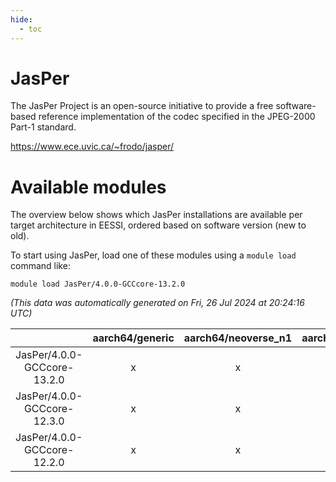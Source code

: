 ```yaml
---
hide:
  - toc
---
```


JasPer
======


The JasPer Project is an open-source initiative to provide a free software-based reference implementation of the codec specified in the JPEG-2000 Part-1 standard.

https://www.ece.uvic.ca/~frodo/jasper/
# Available modules


The overview below shows which JasPer installations are available per target architecture in EESSI, ordered based on software version (new to old).

To start using JasPer, load one of these modules using a `module load` command like:

```shell
module load JasPer/4.0.0-GCCcore-13.2.0
```

*(This data was automatically generated on Fri, 26 Jul 2024 at 20:24:16 UTC)*  

| |aarch64/generic|aarch64/neoverse_n1|aarch64/neoverse_v1|x86_64/generic|x86_64/amd/zen2|x86_64/amd/zen3|x86_64/intel/haswell|x86_64/intel/skylake_avx512|
| :---: | :---: | :---: | :---: | :---: | :---: | :---: | :---: | :---: |
|JasPer/4.0.0-GCCcore-13.2.0|x|x|x|x|x|x|x|x|
|JasPer/4.0.0-GCCcore-12.3.0|x|x|x|x|x|x|x|x|
|JasPer/4.0.0-GCCcore-12.2.0|x|x|x|x|x|x|x|x|
